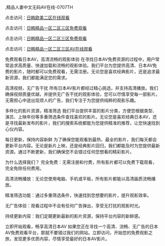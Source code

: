 ,精品人妻中文无码AV在线-0707TH

点击访问：<a href="https://gsd-agv.pages.dev/">日韩欧美二区在线观看</a>

点击访问：<a href="https://vassv.pages.dev/">日韩精品一区二区三区免费观看</a>

点击访问：<a href="https://rtj-3zo.pages.dev/">日韩精品一区二区三区免费观看</a>

点击访问：<a href="https://bered.pages.dev/">日韩精品一区二区三区AV在线观看</a>



免费观看日本AV，高清流畅的观影体验
在寻找日本AV免费资源的过程中，用户常常追求高质量、快速加载和流畅的观影体验。我们平台为您提供高清、日本AV免费的影片，随时都可以免费观看，无需注册。无论您是喜欢经典影片，还是追求最新资源，我们都能满足您的需求。

高清视频，无广告干扰
所有日本AV影片都经过精心挑选，并支持高清播放。我们确保视频质量优越，并提供无广告干扰的观影体验，您可以尽情享受每一部影片。无需担心中途出现烦人的广告，我们专注于为您提供纯粹的观影乐趣。

多样化的影片资源，精准筛选
我们平台提供丰富的影片分类，方便您根据类型、演员、上映年份等多重筛选条件查找喜欢的影片。无论您是喜欢经典日本AV，还是寻找最新发布的影片，我们的搜索系统都能为您提供精准的推荐，让您快速找到心仪内容。

每日更新，保持内容新鲜
为了确保您能观看到最热、最全的影片，我们每天都会更新平台内容。无论是新片上映，还是经典影片回归，我们都能及时为您提供最新资源。通过不断更新，我们确保您不会错过任何您想看的精彩影片。

为什么选择我们？
完全免费：无需注册和付费，所有影片都可以免费下载观看，完全免除任何费用。

高清流畅播放：无论您使用电脑、手机或平板，所有影片都能以高清画质流畅播放。

精准筛选功能：通过多重筛选条件，快速找到您想要的影片，提升观影效率。

无广告体验：观看过程中不会有任何广告弹出，享受无打扰的观影时光。

持续更新内容：我们定期更新最新的影片资源，保持平台内容的新鲜感。

立即开始观看，畅享高清日本AV
如果您正在寻找一个高清、流畅、无广告的日本AV免费观看平台，那就不要错过我们的网站。立即访问，开始您的免费观影之旅，发现更多优质内容，尽情享受最好的日本AV影片。







<span style="display:none;">[Canonical link]( https://github.com/hk4616/46165 ）</span>
